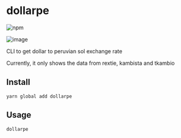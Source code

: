# dollarpe

![npm](https://img.shields.io/npm/v/dollarpe?style=for-the-badge)

![image](https://user-images.githubusercontent.com/8507974/114220130-382f4000-9931-11eb-9aa8-273c199cb8a7.png)


CLI to get dollar to peruvian sol exchange rate

Currently, it only shows the data from rextie, kambista and tkambio

## Install

    yarn global add dollarpe

## Usage

    dollarpe
